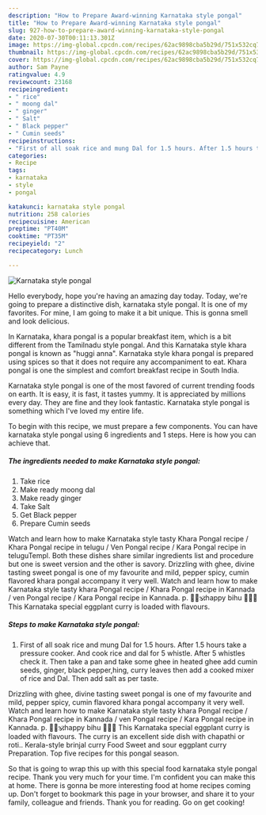 ```yaml
---
description: "How to Prepare Award-winning Karnataka style pongal"
title: "How to Prepare Award-winning Karnataka style pongal"
slug: 927-how-to-prepare-award-winning-karnataka-style-pongal
date: 2020-07-30T00:11:13.301Z
image: https://img-global.cpcdn.com/recipes/62ac9898cba5b29d/751x532cq70/karnataka-style-pongal-recipe-main-photo.jpg
thumbnail: https://img-global.cpcdn.com/recipes/62ac9898cba5b29d/751x532cq70/karnataka-style-pongal-recipe-main-photo.jpg
cover: https://img-global.cpcdn.com/recipes/62ac9898cba5b29d/751x532cq70/karnataka-style-pongal-recipe-main-photo.jpg
author: Sam Payne
ratingvalue: 4.9
reviewcount: 23168
recipeingredient:
- " rice"
- " moong dal"
- " ginger"
- " Salt"
- " Black pepper"
- " Cumin seeds"
recipeinstructions:
- "First of all soak rice and mung Dal for 1.5 hours. After 1.5 hours take a pressure cooker. And cook rice and dal for 5 whistle. After 5 whistles check it. Then take a pan and take some ghee in heated ghee add cumin seeds, ginger, black pepper,hing, curry leaves then add a cooked mixer of rice and Dal. Then add salt as per taste."
categories:
- Recipe
tags:
- karnataka
- style
- pongal

katakunci: karnataka style pongal 
nutrition: 258 calories
recipecuisine: American
preptime: "PT40M"
cooktime: "PT35M"
recipeyield: "2"
recipecategory: Lunch

---
```



![Karnataka style pongal](https://img-global.cpcdn.com/recipes/62ac9898cba5b29d/751x532cq70/karnataka-style-pongal-recipe-main-photo.jpg)

Hello everybody, hope you're having an amazing day today. Today, we're going to prepare a distinctive dish, karnataka style pongal. It is one of my favorites. For mine, I am going to make it a bit unique. This is gonna smell and look delicious.

In Karnataka, khara pongal is a popular breakfast item, which is a bit different from the Tamilnadu style pongal. And this Karnataka style khara pongal is known as &#34;huggi anna&#34;. Karnataka style khara pongal is prepared using spices so that it does not require any accompaniment to eat. Khara pongal is one the simplest and comfort breakfast recipe in South India.

Karnataka style pongal is one of the most favored of current trending foods on earth. It is easy, it is fast, it tastes yummy. It is appreciated by millions every day. They are fine and they look fantastic. Karnataka style pongal is something which I've loved my entire life.


To begin with this recipe, we must prepare a few components. You can have karnataka style pongal using 6 ingredients and 1 steps. Here is how you can achieve that.

<!--inarticleads1-->

##### The ingredients needed to make Karnataka style pongal:

1. Take  rice
1. Make ready  moong dal
1. Make ready  ginger
1. Take  Salt
1. Get  Black pepper
1. Prepare  Cumin seeds


Watch and learn how to make Karnataka style tasty Khara Pongal recipe / Khara Pongal recipe in telugu / Ven Pongal recipe / Kara Pongal recipe in teluguTempl. Both these dishes share similar ingredients list and procedure but one is sweet version and the other is savory. Drizzling with ghee, divine tasting sweet pongal is one of my favourite and mild, pepper spicy, cumin flavored khara pongal accompany it very well. Watch and learn how to make Karnataka style tasty khara Pongal recipe / Khara Pongal recipe in Kannada / ven Pongal recipe / Kara Pongal recipe in Kannada. p. 🕌⛪🕉️happy bihu 💐💐💐 This Karnataka special eggplant curry is loaded with flavours. 

<!--inarticleads2-->

##### Steps to make Karnataka style pongal:

1. First of all soak rice and mung Dal for 1.5 hours. After 1.5 hours take a pressure cooker. And cook rice and dal for 5 whistle. After 5 whistles check it. Then take a pan and take some ghee in heated ghee add cumin seeds, ginger, black pepper,hing, curry leaves then add a cooked mixer of rice and Dal. Then add salt as per taste.


Drizzling with ghee, divine tasting sweet pongal is one of my favourite and mild, pepper spicy, cumin flavored khara pongal accompany it very well. Watch and learn how to make Karnataka style tasty khara Pongal recipe / Khara Pongal recipe in Kannada / ven Pongal recipe / Kara Pongal recipe in Kannada. p. 🕌⛪🕉️happy bihu 💐💐💐 This Karnataka special eggplant curry is loaded with flavours. The curry is an excellent side dish with chapathi or roti.. Kerala-style brinjal curry Food Sweet and sour eggplant curry Preparation. Top five recipes for this pongal season. 

So that is going to wrap this up with this special food karnataka style pongal recipe. Thank you very much for your time. I'm confident you can make this at home. There is gonna be more interesting food at home recipes coming up. Don't forget to bookmark this page in your browser, and share it to your family, colleague and friends. Thank you for reading. Go on get cooking!
